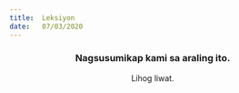 ```yaml
---
title:  Leksiyon
date:   07/03/2020
---
```


### <center>Nagsusumikap kami sa araling ito.</center>
<center>Lihog liwat.</center>